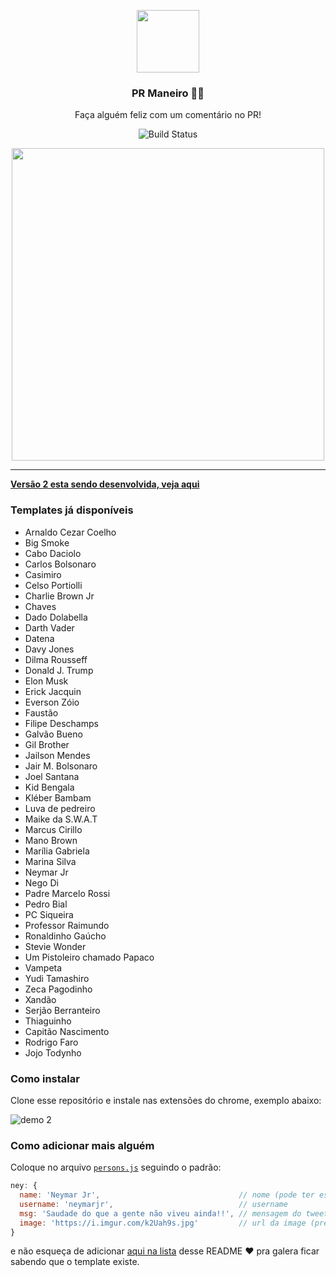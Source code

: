 <p align="center">
  <img src="icon.png" width="100" />
  <h3 align="center">PR Maneiro 👍🏻</h3>
  <p align="center">Faça alguém feliz com um comentário no PR!</p>
  <p align="center">
    <img src="https://travis-ci.org/IgorHalfeld/pr-maneiro.svg?branch=master" alt="Build Status">
  </p>
</p>

<p align="center">
  <img src="assets/demo-1.gif" width="500">
<p>

<hr />

[**Versão 2 esta sendo desenvolvida, veja aqui**](https://github.com/IgorHalfeld/pr-maneiro/pull/72)

### Templates já disponíveis

- Arnaldo Cezar Coelho
- Big Smoke
- Cabo Daciolo
- Carlos Bolsonaro
- Casimiro
- Celso Portiolli
- Charlie Brown Jr
- Chaves
- Dado Dolabella
- Darth Vader
- Datena
- Davy Jones
- Dilma Rousseff
- Donald J. Trump
- Elon Musk
- Erick Jacquin
- Everson Zóio
- Faustão
- Filipe Deschamps
- Galvão Bueno
- Gil Brother
- Jailson Mendes
- Jair M. Bolsonaro
- Joel Santana
- Kid Bengala
- Kléber Bambam
- Luva de pedreiro
- Maike da S.W.A.T
- Marcus Cirillo
- Mano Brown
- Marília Gabriela
- Marina Silva
- Neymar Jr
- Nego Di
- Padre Marcelo Rossi
- Pedro Bial
- PC Siqueira
- Professor Raimundo
- Ronaldinho Gaúcho
- Stevie Wonder
- Um Pistoleiro chamado Papaco
- Vampeta
- Yudi Tamashiro
- Zeca Pagodinho
- Xandão
- Serjão Berranteiro
- Thiaguinho
- Capitão Nascimento
- Rodrigo Faro
- Jojo Todynho

### Como instalar

Clone esse repositório e instale nas extensões do chrome, exemplo abaixo:

![demo 2](assets/demo-2.gif)

### Como adicionar mais alguém

Coloque no arquivo [`persons.js`](https://github.com/IgorHalfeld/pr-maneiro/blob/master/scripts/persons.js) seguindo o padrão:

```js
ney: {
  name: 'Neymar Jr',                               // nome (pode ter espaços)
  username: 'neymarjr',                            // username
  msg: 'Saudade do que a gente não viveu ainda!!', // mensagem do tweet
  image: 'https://i.imgur.com/k2Uah9s.jpg'         // url da image (precisa usar o imgur.com)
}
```

e não esqueça de adicionar [aqui na lista](https://github.com/IgorHalfeld/pr-maneiro#templates-j%C3%A1-dispon%C3%ADveis) desse README ❤️ pra galera ficar sabendo que o template existe.
